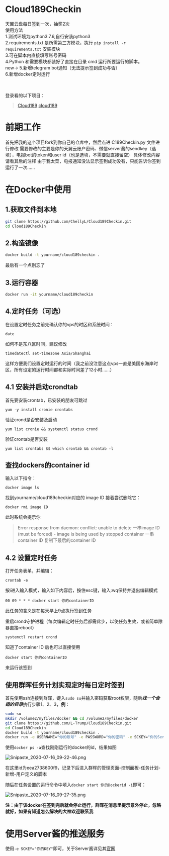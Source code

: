 # Cloud189Checkin

天翼云盘每日签到一次，抽奖2次<br>
使用方法<br>
1.测试环境为python3.7.6,自行安装python3<br>
2.requirements.txt 是所需第三方模块，执行 `pip install -r requirements.txt` 安装模块<br>
3.可在脚本内直接填写账号密码<br>
4.Python 和需要模块都装好了直接在目录 cmd 运行所要运行的脚本。<br>
new→
5.新增telegram bot通知（无法提示签到成功与否）<br>
6.新增docker定时运行<br>
<br>
<br>

登录看的以下项目：
> [Cloud189](https://github.com/Dawnnnnnn/Cloud189)
> [cloud189](https://github.com/Aruelius/cloud189)


# 前期工作
首先把我的这个项目fork到你自己的仓库中，然后点进 C189Checkin.py 文件进行修改
需要修改的主要是你的天翼云账户密码、微信server酱的sendkey（选填），电报bot的token和user id（也是选填，不需要就直接留空）
具体修改内容请看其后的注释
由于我太菜，电报通知没法显示签到成功没有，只能告诉你签到运行了一次……

# 在Docker中使用

1.获取文件到本地
----

```zsh
git clone https://github.com/ChellyL/Cloud189Checkin.git
cd Cloud189Checkin
```

2.构造镜像
-----

```zsh
docker build -t yourname/cloud189checkin .
```

最后有一个点别忘了

3.运行容器
-----

```zsh
docker run -it yourname/cloud189checkin
```

4.定时任务（可选）
-----
在设置定时任务之前先确认你的vps的时区和系统时间：
```
date
```
如何不是东八区时间，建议修改
```
timedatectl set-timezone Asia/Shanghai
```
这样方便我们设置定时运行的时间（我之前没注意这点vps一直是美国东海岸时区，所有设定的运行时间都和实际时间差了12小时……）
## 4.1 安装并启动crondtab
首先要安装crontab，已安装的朋友可跳过
```
yum -y install cronie crontabs
```
验证crond是否安装及启动
```
yum list cronie && systemctl status crond
```
验证crontab是否安装
```
yum list crontabs $$ which crontab && crontab -l
```
## 查找dockers的container id
输入以下指令：
```
docker image ls
```
找到yourname/cloud189checkin对应的 image ID
接着尝试删除它：
```
docker rmi image ID
```
此时系统会提示你
>Error response from daemon: conflict: unable to delete 一串image ID (must be forced) - image is being used by stopped container 一串container ID
复制下最后的container ID

## 4.2 设置定时任务
打开任务表单，并编辑：
```
crontab -e
```
按i进入输入模式，输入如下内容后，按住esc键，输入:wq保持并退出编辑模式
```
00 09 * * * docker start 你的containerID
```
此任务的含义是在每天早上9点执行签到任务

重启crond守护进程（每次编辑定时任务后都需此步，以使任务生效，或者简单除暴直接reboot）
```
systemctl restart crond
```

知道了container ID 后也可以直接使用
```
docker start 你的containerID
```
来运行该签到




使用群晖任务计划实现定时每日定时签到
-----

首先使用ssh连接到群晖，键入`sudo su`并输入密码获取root权限，随后***找一个合适的目录***执行步骤1、2、3，**例**：

```zsh
sudo su
mkdir /volume2/myfiles/docker && cd /volume2/myfiles/docker
git clone https://github.com/L-Trump/Cloud189Checkin.git
cd Cloud189Checkin
docker build -t yourname/cloud189checkin .
docker run -e USERNAME="你的账号" -e PASSWORD="你的密码" -e SCKEY="你的Server酱KEY" -it yourname/cloud189checkin
```

使用`docker ps -a`查找刚刚运行的docker的id，结果如图

![Snipaste_2020-07-16_09-22-46.png](https://xqhma.oss-cn-hangzhou.aliyuncs.com/image/Snipaste_2020-07-16_09-22-46.png)

在这里id为eea2738600f9，记录下后进入群晖的管理页面-控制面板-任务计划-新增-用户定义的脚本

随后在任务设置的运行命令中填入`docker start 你的Dockerid -i`即可：

![Snipaste_2020-07-16_09-27-35.png](https://xqhma.oss-cn-hangzhou.aliyuncs.com/image/Snipaste_2020-07-16_09-27-35.png)

**注：由于该docker在签到完后就会停止运行，群晖在消息里提示意外停止，忽略就好，如果有知道怎么解决的大神欢迎联系我**

# 使用Server酱的推送服务

使用`-e SCKEY="你的KEY"`即可，关于Server酱详见其[官网](https://sc.ftqq.com/3.version)

